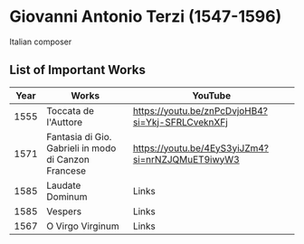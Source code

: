 # Giovanni Antonio Terzi (1547-1596)

Italian composer

## List of Important Works

| Year | Works                  | YouTube |
| ---- | ---------------------- | ------- |
| 1555 | Toccata de I'Auttore   | https://youtu.be/znPcDvjoHB4?si=Ykj-SFRLCveknXFj |
| 1571 | Fantasia di Gio. Gabrieli in modo di Canzon Francese | https://youtu.be/4EyS3yiJZm4?si=nrNZJQMuET9iwyW3 |
| 1585 | Laudate Dominum | Links   |
| 1585 | Vespers         | Links  |
| 1567 | O Virgo Virginum | Links | 

